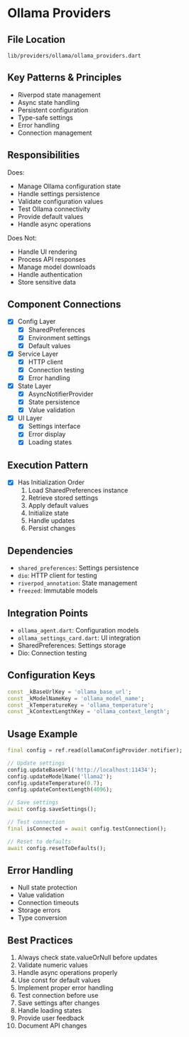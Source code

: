 # Ollama Providers

## File Location
`lib/providers/ollama/ollama_providers.dart`

## Key Patterns & Principles
- Riverpod state management
- Async state handling
- Persistent configuration
- Type-safe settings
- Error handling
- Connection management

## Responsibilities

Does:
- Manage Ollama configuration state
- Handle settings persistence
- Validate configuration values
- Test Ollama connectivity
- Provide default values
- Handle async operations

Does Not:
- Handle UI rendering
- Process API responses
- Manage model downloads
- Handle authentication
- Store sensitive data

## Component Connections
- [x] Config Layer
  - [x] SharedPreferences
  - [x] Environment settings
  - [x] Default values
- [x] Service Layer
  - [x] HTTP client
  - [x] Connection testing
  - [x] Error handling
- [x] State Layer
  - [x] AsyncNotifierProvider
  - [x] State persistence
  - [x] Value validation
- [x] UI Layer
  - [x] Settings interface
  - [x] Error display
  - [x] Loading states

## Execution Pattern
- [x] Has Initialization Order
  1. Load SharedPreferences instance
  2. Retrieve stored settings
  3. Apply default values
  4. Initialize state
  5. Handle updates
  6. Persist changes

## Dependencies
- `shared_preferences`: Settings persistence
- `dio`: HTTP client for testing
- `riverpod_annotation`: State management
- `freezed`: Immutable models

## Integration Points
- `ollama_agent.dart`: Configuration models
- `ollama_settings_card.dart`: UI integration
- SharedPreferences: Settings storage
- Dio: Connection testing

## Configuration Keys
```dart
const _kBaseUrlKey = 'ollama_base_url';
const _kModelNameKey = 'ollama_model_name';
const _kTemperatureKey = 'ollama_temperature';
const _kContextLengthKey = 'ollama_context_length';
```

## Usage Example
```dart
final config = ref.read(ollamaConfigProvider.notifier);

// Update settings
config.updateBaseUrl('http://localhost:11434');
config.updateModelName('llama2');
config.updateTemperature(0.7);
config.updateContextLength(4096);

// Save settings
await config.saveSettings();

// Test connection
final isConnected = await config.testConnection();

// Reset to defaults
await config.resetToDefaults();
```

## Error Handling
- Null state protection
- Value validation
- Connection timeouts
- Storage errors
- Type conversion

## Best Practices
1. Always check state.valueOrNull before updates
2. Validate numeric values
3. Handle async operations properly
4. Use const for default values
5. Implement proper error handling
6. Test connection before use
7. Save settings after changes
8. Handle loading states
9. Provide user feedback
10. Document API changes 